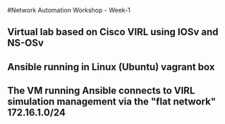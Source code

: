 #Network Automation Workshop - Week-1


## Virtual lab based on Cisco VIRL using IOSv and NS-OSv 
## Ansible running in Linux (Ubuntu) vagrant box 
## The VM running Ansible connects to VIRL simulation management via the "flat network" 172.16.1.0/24